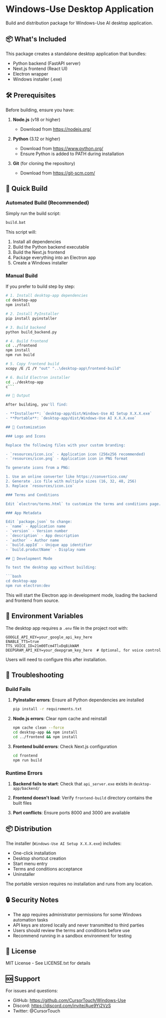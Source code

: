 # Windows-Use Desktop Application

Build and distribution package for Windows-Use AI desktop application.

## 📦 What's Included

This package creates a standalone desktop application that bundles:
- Python backend (FastAPI server)
- Next.js frontend (React UI)
- Electron wrapper
- Windows installer (.exe)

## 🛠️ Prerequisites

Before building, ensure you have:

1. **Node.js** (v18 or higher)
   - Download from https://nodejs.org/

2. **Python** (3.12 or higher)
   - Download from https://www.python.org/
   - Ensure Python is added to PATH during installation

3. **Git** (for cloning the repository)
   - Download from https://git-scm.com/

## 🚀 Quick Build

### Automated Build (Recommended)

Simply run the build script:

```bash
build.bat
```

This script will:
1. Install all dependencies
2. Build the Python backend executable
3. Build the Next.js frontend
4. Package everything into an Electron app
5. Create a Windows installer

### Manual Build

If you prefer to build step by step:

```bash
# 1. Install desktop-app dependencies
cd desktop-app
npm install

# 2. Install PyInstaller
pip install pyinstaller

# 3. Build backend
python build_backend.py

# 4. Build frontend
cd ../frontend
npm install
npm run build

# 5. Copy frontend build
xcopy /E /I /Y "out" "..\desktop-app\frontend-build"

# 6. Build Electron installer
cd ../desktop-app
c```

## 📁 Output

After building, you'll find:

- **Installer**: `desktop-app/dist/Windows-Use AI Setup X.X.X.exe`
- **Portable**: `desktop-app/dist/Windows-Use AI X.X.X.exe`

## 🎨 Customization

### Logo and Icons

Replace the following files with your custom branding:

- `resources/icon.ico` - Application icon (256x256 recommended)
- `resources/icon.png` - Application icon in PNG format

To generate icons from a PNG:

1. Use an online converter like https://convertico.com/
2. Generate .ico file with multiple sizes (16, 32, 48, 256)
3. Replace `resources/icon.ico`

### Terms and Conditions

Edit `electron/terms.html` to customize the terms and conditions page.

### App Metadata

Edit `package.json` to change:
- `name` - Application name
- `version` - Version number
- `description` - App description
- `author` - Author name
- `build.appId` - Unique app identifier
- `build.productName` - Display name

## 🔧 Development Mode

To test the desktop app without building:

```bash
cd desktop-app
npm run electron:dev
```

This will start the Electron app in development mode, loading the backend and frontend from source.

## 📝 Environment Variables

The desktop app requires a `.env` file in the project root with:

```env
GOOGLE_API_KEY=your_google_api_key_here
ENABLE_TTS=true
TTS_VOICE_ID=21m00Tcm4TlvDq8ikWAM
DEEPGRAM_API_KEY=your_deepgram_key_here  # Optional, for voice control
```

Users will need to configure this after installation.

## 🐛 Troubleshooting

### Build Fails

1. **PyInstaller errors**: Ensure all Python dependencies are installed
   ```bash
   pip install -r requirements.txt
   ```

2. **Node.js errors**: Clear npm cache and reinstall
   ```bash
   npm cache clean --force
   cd desktop-app && npm install
   cd ../frontend && npm install
   ```

3. **Frontend build errors**: Check Next.js configuration
   ```bash
   cd frontend
   npm run build
   ```

### Runtime Errors

1. **Backend fails to start**: Check that `api_server.exe` exists in `desktop-app/backend/`

2. **Frontend doesn't load**: Verify `frontend-build` directory contains the built files

3. **Port conflicts**: Ensure ports 8000 and 3000 are available

## 📦 Distribution

The installer (`Windows-Use AI Setup X.X.X.exe`) includes:
- One-click installation
- Desktop shortcut creation
- Start menu entry
- Terms and conditions acceptance
- Uninstaller

The portable version requires no installation and runs from any location.

## 🔒 Security Notes

- The app requires administrator permissions for some Windows automation tasks
- API keys are stored locally and never transmitted to third parties
- Users should review the terms and conditions before use
- Recommend running in a sandbox environment for testing

## 📄 License

MIT License - See LICENSE.txt for details

## 🆘 Support

For issues and questions:
- GitHub: https://github.com/CursorTouch/Windows-Use
- Discord: https://discord.com/invite/Aue9Yj2VzS
- Twitter: @CursorTouch

